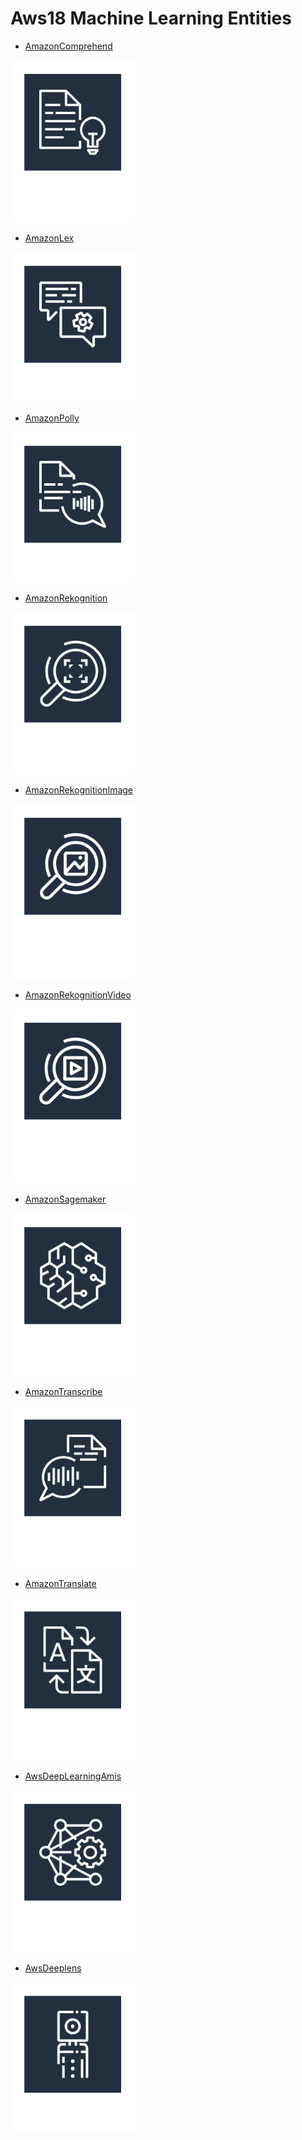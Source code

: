 # Aws18 Machine Learning Entities


- [AmazonComprehend](./amazon-comprehend.md)  
<img src="./amazon-comprehend.png" width="200"/>

- [AmazonLex](./amazon-lex.md)  
<img src="./amazon-lex.png" width="200"/>

- [AmazonPolly](./amazon-polly.md)  
<img src="./amazon-polly.png" width="200"/>

- [AmazonRekognition](./amazon-rekognition.md)  
<img src="./amazon-rekognition.png" width="200"/>

- [AmazonRekognitionImage](./amazon-rekognition-image.md)  
<img src="./amazon-rekognition-image.png" width="200"/>

- [AmazonRekognitionVideo](./amazon-rekognition-video.md)  
<img src="./amazon-rekognition-video.png" width="200"/>

- [AmazonSagemaker](./amazon-sagemaker.md)  
<img src="./amazon-sagemaker.png" width="200"/>

- [AmazonTranscribe](./amazon-transcribe.md)  
<img src="./amazon-transcribe.png" width="200"/>

- [AmazonTranslate](./amazon-translate.md)  
<img src="./amazon-translate.png" width="200"/>

- [AwsDeepLearningAmis](./aws-deep-learning-amis.md)  
<img src="./aws-deep-learning-amis.png" width="200"/>

- [AwsDeeplens](./aws-deeplens.md)  
<img src="./aws-deeplens.png" width="200"/>
